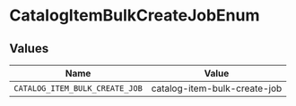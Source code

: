 # CatalogItemBulkCreateJobEnum


## Values

| Name                           | Value                          |
| ------------------------------ | ------------------------------ |
| `CATALOG_ITEM_BULK_CREATE_JOB` | catalog-item-bulk-create-job   |